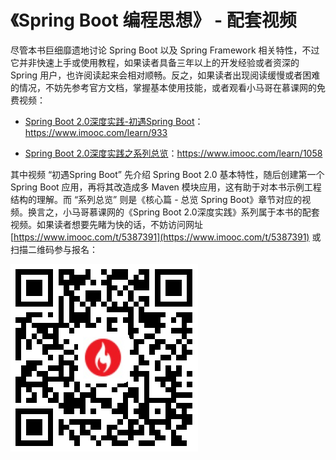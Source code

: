 # 《Spring Boot 编程思想》 - 配套视频

尽管本书巨细靡遗地讨论 Spring Boot 以及 Spring Framework 相关特性，不过它并非快速上手或使用教程，如果读者具备三年以上的开发经验或者资深的 Spring 用户，也许阅读起来会相对顺畅。反之，如果读者出现阅读缓慢或者困难的情况，不妨先参考官方文档，掌握基本使用技能，或者观看小马哥在慕课网的免费视频：

- [Spring Boot 2.0深度实践-初遇Spring Boot](https://www.imooc.com/learn/933)：https://www.imooc.com/learn/933

- [Spring Boot 2.0深度实践之系列总览](https://www.imooc.com/learn/1058)：https://www.imooc.com/learn/1058

其中视频 “初遇Spring Boot” 先介绍 Spring Boot 2.0 基本特性，随后创建第一个 Spring Boot 应用，再将其改造成多 Maven 模块应用，这有助于对本书示例工程结构的理解。而 “系列总览” 则是《核心篇 - 总览 Spring Boot》章节对应的视频。换言之，小马哥慕课网的《Spring Boot 2.0深度实践》系列属于本书的配套视频。如果读者想要先睹为快的话，不妨访问网址 [https://www.imooc.com/t/5387391](https://www.imooc.com/t/5387391) 或扫描二维码参与报名：

![我的慕课课程](assets/my_imooc_courses.png)